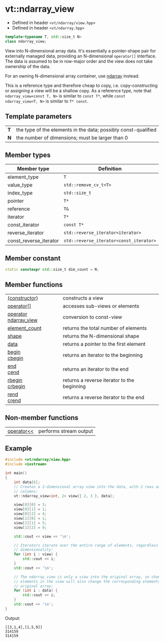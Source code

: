 vt::ndarray_view
================

- Defined in header `<vt/ndarray/view.hpp>`
- Defined in header `<vt/ndarray.hpp>`

```c++
template<typename T, std::size_t N>
class ndarray_view;
```

View into N-dimensional array data. It's essentially a pointer-shape pair for externally managed data, providing an N-dimensional `operator[]` interface. The data is assumed to be in row-major order and the view does not take ownership of the data.

For an owning N-dimensional array container, use [ndarray](../container/readme.md#top) instead.

This is a reference type and therefore cheap to copy, i.e. copy-constructing or assigning a view will be a shallow copy. As a reference type, note that `ndarray_view<const T, N>` is similar to `const T*`, while `const ndarray_view<T, N>` is similar to `T* const`.

Template parameters
-------------------

|||
----- | ---------------------------------------------------------------
**T** | the type of the elements in the data; possibly const-qualified
**N** | the number of dimensions; must be larger than 0

Member types
------------

Member type            | Definition
---------------------- | ----------
element_type           | `T`
value_type             | `std::remove_cv_t<T>`
index_type             | `std::size_t`
pointer                | `T*`
reference              | `T&`
iterator               | `T*`
const_iterator         | `const T*`
reverse_iterator       | `std::reverse_iterator<iterator>`
const_reverse_iterator | `std::reverse_iterator<const_iterator>`

Member constant
---------------

```c++
static constexpr std::size_t dim_count = N;
```

Member functions
----------------

|||
---------------------------------------------- | -------------------------------
[(constructor)](constructor.md#top)            | constructs a view
[operator[]](index-operator.md#top)            | accesses sub-views or elements
[operator ndarray_view](const-operator.md#top) | conversion to const-view
[element_count](element-count.md#top)          | returns the total number of elements
[shape](shape.md#top)                          | returns the N-dimensional shape
[data](data.md#top)                            | returns a pointer to the first element
[begin<br>cbegin](begin.md#top)                | returns an iterator to the beginning
[end<br>cend](end.md#top)                      | returns an iterator to the end
[rbegin<br>crbegin](rbegin.md#top)             | returns a reverse iterator to the beginning
[rend<br>crend](rend.md#top)                   | returns a reverse iterator to the end

Non-member functions
--------------------

|||
------------------------------------ | ----------------------
[operator<<](stream-operator.md#top) | performs stream output

Example
-------

```c++
#include <vt/ndarray/view.hpp>
#include <iostream>

int main()
{
    int data[6];
    // Creates a 2-dimensional array view into the data, with 2 rows and 3
    // columns:
    vt::ndarray_view<int, 2> view{{ 2, 3 }, data};

    view[0][0] = 3;
    view[0][1] = 1;
    view[0][2] = 4;
    view[1][0] = 1;
    view[1][1] = 5;
    view[1][2] = 9;

    std::cout << view << '\n';

    // Iterators iterate over the entire range of elements, regardless of
    // dimensionality:
    for (int i : view) {
        std::cout << i;
    }
    std::cout << '\n';

    // The ndarray_view is only a view into the original array, so changing
    // elements in the view will also change the corresponding elements in the
    // original array:
    for (int i : data) {
        std::cout << i;
    }
    std::cout << '\n';
}
```

Output:

```
[[3,1,4],[1,5,9]]
314159
314159
```
